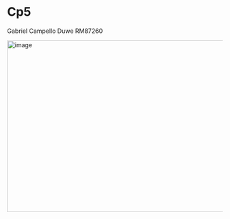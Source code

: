 # Cp5

Gabriel Campello Duwe RM87260

<img width="539" height="401" alt="image" src="https://github.com/user-attachments/assets/61c096c8-7b44-48da-afa6-34389231fb05" />
